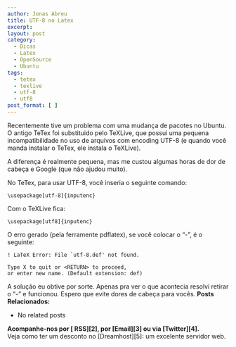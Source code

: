 ```yaml
---
author: Jonas Abreu
title: UTF-8 no Latex
excerpt:
layout: post
category:
  - Dicas
  - Latex
  - OpenSource
  - Ubuntu
tags:
  - tetex
  - texlive
  - utf-8
  - utf8
post_format: [ ]
---
```

Recentemente tive um problema com uma mudança de pacotes no Ubuntu. O antigo TeTex foi substituido pelo TeXLive, que possui uma pequena incompatibilidade no uso de arquivos com encoding UTF-8 (e quando você manda instalar o TeTex, ele instala o TeXLive).

A diferença é realmente pequena, mas me custou algumas horas de dor de cabeça e Google (que não ajudou muito).

No TeTex, para usar UTF-8, você inseria o seguinte comando:

    
    \usepackage[utf-8]{inputenc}
    

Com o TeXLive fica:

    
    \usepackage[utf8]{inputenc}
    

O erro gerado (pela ferramente pdflatex), se você colocar o “-”, é o seguinte:

    
    ! LaTeX Error: File `utf-8.def' not found.
    
    Type X to quit or <RETURN> to proceed,
    or enter new name. (Default extension: def)
    

A solução eu obtive por sorte. Apenas pra ver o que acontecia resolvi retirar o “-” e funcionou. Espero que evite dores de cabeça para vocês. 
**Posts Relacionados:** 
*   No related posts









**Acompanhe-nos por [ RSS][2], por [Email][3] ou via [Twitter][4].**  
Veja como ter um desconto no [Dreamhost][5]: um excelente servidor web.

 [1]: https://twitter.com/share




